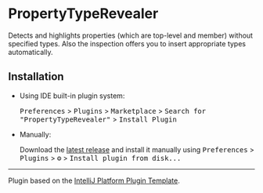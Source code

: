 # PropertyTypeRevealer

<!-- Plugin description -->
Detects and highlights properties (which are top-level and member) without specified types.
Also the inspection offers you to insert appropriate types automatically.
<!-- Plugin description end -->

## Installation

- Using IDE built-in plugin system:
  
  <kbd>Preferences</kbd> > <kbd>Plugins</kbd> > <kbd>Marketplace</kbd> > <kbd>Search for "PropertyTypeRevealer"</kbd> >
  <kbd>Install Plugin</kbd>
  
- Manually:

  Download the [latest release](https://github.com/evgenyrsk/PropertyTypeRevealer/releases/latest) and install it manually using
  <kbd>Preferences</kbd> > <kbd>Plugins</kbd> > <kbd>⚙️</kbd> > <kbd>Install plugin from disk...</kbd>


---
Plugin based on the [IntelliJ Platform Plugin Template][template].

[template]: https://github.com/JetBrains/intellij-platform-plugin-template

